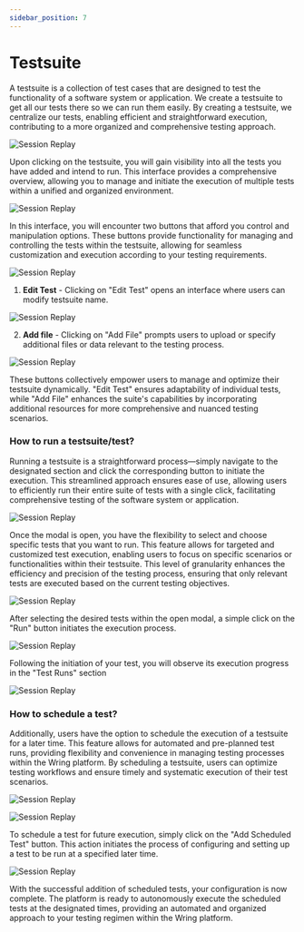 ```yaml
---
sidebar_position: 7
---
```


# Testsuite

A testsuite is a collection of test cases that are designed to test the functionality of a software system or application. We create a testsuite to get all our tests there so we can run them easily. By creating a testsuite, we centralize our tests, enabling efficient and straightforward execution, contributing to a more organized and comprehensive testing approach.

 ![Session Replay](/img/testsuite.png)

Upon clicking on the testsuite, you will gain visibility into all the tests you have added and intend to run. This interface provides a comprehensive overview, allowing you to manage and initiate the execution of multiple tests within a unified and organized environment.

 ![Session Replay](/img/testsuite1.png)

In this interface, you will encounter two buttons that afford you control and manipulation options. These buttons provide functionality for managing and controlling the tests within the testsuite, allowing for seamless customization and execution according to your testing requirements.

 ![Session Replay](/img/testsuite3.png)

 1. **Edit Test** - Clicking on "Edit Test" opens an interface where users can modify testsuite name.

  ![Session Replay](/img/testsuite2.png)


 2. **Add file** - Clicking on "Add File" prompts users to upload or specify additional files or data relevant to the testing process. 

 ![Session Replay](/img/testsuite4.png)


 These buttons collectively empower users to manage and optimize their testsuite dynamically. "Edit Test" ensures adaptability of individual tests, while "Add File" enhances the suite's capabilities by incorporating additional resources for more comprehensive and nuanced testing scenarios.

 ### How to run a testsuite/test?

 Running a testsuite is a straightforward process—simply navigate to the designated section and click the corresponding button to initiate the execution. This streamlined approach ensures ease of use, allowing users to efficiently run their entire suite of tests with a single click, facilitating comprehensive testing of the software system or application.

  ![Session Replay](/img/testsuite5.png)

Once the modal is open, you have the flexibility to select and choose specific tests that you want to run. This feature allows for targeted and customized test execution, enabling users to focus on specific scenarios or functionalities within their testsuite. This level of granularity enhances the efficiency and precision of the testing process, ensuring that only relevant tests are executed based on the current testing objectives.

  ![Session Replay](/img/testsuite6.png)

After selecting the desired tests within the open modal, a simple click on the "Run" button initiates the execution process.

  ![Session Replay](/img/testsuite7.png)


Following the initiation of your test, you will observe its execution progress in the "Test Runs" section

  ![Session Replay](/img/testsuite9.png)

### How to schedule a test?

Additionally, users have the option to schedule the execution of a testsuite for a later time. This feature allows for automated and pre-planned test runs, providing flexibility and convenience in managing testing processes within the Wring platform. By scheduling a testsuite, users can optimize testing workflows and ensure timely and systematic execution of their test scenarios.

  ![Session Replay](/img/testsuite8.png)

  ![Session Replay](/img/testsuite10.png)

To schedule a test for future execution, simply click on the "Add Scheduled Test" button. This action initiates the process of configuring and setting up a test to be run at a specified later time. 

  ![Session Replay](/img/testsuite11.png)


With the successful addition of scheduled tests, your configuration is now complete. The platform is ready to autonomously execute the scheduled tests at the designated times, providing an automated and organized approach to your testing regimen within the Wring platform.